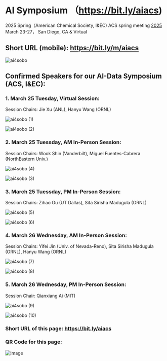 # AI Symposium （https://bit.ly/aiacs)
2025 Spring（American Chemical Society, I&amp;EC) ACS spring meeting [2025](https://www.acs.org/meetings/acs-meetings/spring.html) March 23-27， San Diego, CA & Virtual
## Short URL (mobile): https://bit.ly/m/aiacs
![ai4sobo](https://github.com/user-attachments/assets/7f865baf-54ec-4cb8-8313-a53975d42e06)

## Confirmed Speakers for our AI-Data Symposium (ACS, I&EC):


### 1. March 25 Tuesday, Virtual Session:

Session Chairs: Jie Xu (ANL), Hanyu Wang (ORNL)

![ai4sobo (1)](https://github.com/user-attachments/assets/1e7875e1-80e1-4e08-8bfc-81459e261586)

![ai4sobo (2)](https://github.com/user-attachments/assets/0885cdcb-c9cb-4eb1-bd4f-685d44a0b53c)


### 2. March 25 Tuessday, AM In-Person Session:

Session Chairs: Wook Shin (Vanderbilt), Miguel Fuentes-Cabrera (NorthEastern Univ.)

![ai4sobo (4)](https://github.com/user-attachments/assets/f99e2adb-70b8-44a8-b3ba-161c55fab0d7)

![ai4sobo (3)](https://github.com/user-attachments/assets/0e3137b2-00b1-4a64-9711-d1820627bfd4)


### 3. March 25 Tuessday, PM In-Person Session:

Session Chairs: Zihao Ou  (UT  Dallas), Sita Sirisha Madugula (ORNL)

![ai4sobo (5)](https://github.com/user-attachments/assets/962aea1e-f36b-47ac-832b-fb42611e29ac)

![ai4sobo (6)](https://github.com/user-attachments/assets/8b328431-7856-4e3c-a3e0-af473ef4054a)


### 4. March 26 Wednesday, AM In-Person Session:

Session Chairs: Yifei Jin (Univ. of Nevada-Reno), Sita Sirisha Madugula (ORNL), Hanyu Wang (ORNL)

![ai4sobo (7)](https://github.com/user-attachments/assets/2e442402-fd19-481a-8887-46b13dab98c6)

![ai4sobo (8)](https://github.com/user-attachments/assets/eead420e-1c30-47b0-9214-649f597b27de)


### 5. March 26 Wednesday, PM In-Person Session:

Session Chair: Qianxiang Ai (MIT)

![ai4sobo (9)](https://github.com/user-attachments/assets/7e31e9c4-d665-417c-959a-8ac81c7a4ecf)

![ai4sobo (10)](https://github.com/user-attachments/assets/b348e90a-c419-49b5-b61c-deb98607dfe7)


### Short URL of this page: https://bit.ly/aiacs
### QR Code for this page:
![image](https://github.com/user-attachments/assets/d108dc94-60b5-4428-9ac2-baedb9b34759)

